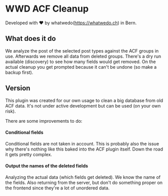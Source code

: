 # WWD ACF Cleanup
Developed with ♥ by whatwedo(https://whatwedo.ch) in Bern.

## What does it do

We analyze the post of the selected post types against the ACF groups in use. Afterwards we remove all data from deleted groups.
There's a dry run available (discovery) to see how many fields would get removed. On the actual cleanup you get prompted because it can't be undone (so make a backup first).

## Version

This plugin was created for our own usage to clean a big database from old ACF data.
It's not under active development but can be used (on your own risk).

There are some improvements to do:

#### Conditional fields
Conditional fields are not taken in account. This is probably also the issue why there's nothing like this baked into the ACF plugin itself. Down the road it gets pretty complex.

#### Output the names of the deleted fields
Analyzing the actual data (which fields get deleted). We know the name of the fields. Also returning from the server, but don't do something proper on the frontend since they're a lot of unordered data.

